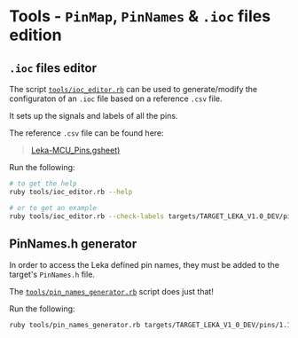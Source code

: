 # Tools - `PinMap`, `PinNames` & `.ioc` files edition

## `.ioc` files editor

The script [`tools/ioc_editor.rb`](../../tools/ioc_editor.rb) can be used to generate/modify the configuraton of an `.ioc` file based on a reference `.csv` file.

It sets up the signals and labels of all the pins.

The reference `.csv` file can be found here:

> [Leka-MCU_Pins.gsheet)](https://www.dropbox.com/scl/fi/kucosyosiw2rfd25cro9y/Leka-MCU_Pins.gsheet)

Run the following:

```bash
# to get the help
ruby tools/ioc_editor.rb --help

# or to get an example
ruby tools/ioc_editor.rb --check-labels targets/TARGET_LEKA_V1.0_DEV/pins/1.0.0/Leka-MCU_Pins-v1.0.0.ioc
```

## PinNames.h generator

In order to access the Leka defined pin names, they must be added to the target's `PinNames.h` file.

The [`tools/pin_names_generator.rb`](../../tools/pin_names_generator.rb) script does just that!

Run the following:

```bash
ruby tools/pin_names_generator.rb targets/TARGET_LEKA_V1_0_DEV/pins/1.1.0/Leka-MCU_Pins-v1.1.0.reference.csv targets/TARGET_LEKA_V1_0_DEV
```
